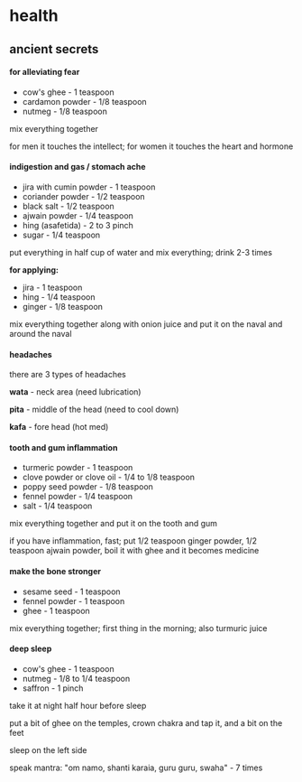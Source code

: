 # health

## ancient secrets

#### for alleviating fear

* cow's ghee - 1 teaspoon
* cardamon powder - 1/8 teaspoon
* nutmeg - 1/8 teaspoon

mix everything together

for men it touches the intellect; for women it touches the heart and hormone

#### indigestion and gas / stomach ache

* jira with cumin powder - 1 teaspoon
* coriander powder - 1/2 teaspoon
* black salt - 1/2 teaspoon
* ajwain powder - 1/4 teaspoon
* hing (asafetida) - 2 to 3 pinch
* sugar - 1/4 teaspoon

put everything in half cup of water and mix everything; drink 2-3 times

**for applying:**

* jira - 1 teaspoon
* hing - 1/4 teaspoon
* ginger - 1/8 teaspoon

mix everything together along with onion juice and put it on the naval and around the naval

#### headaches

there are 3 types of headaches

**wata** - neck area (need lubrication)

**pita** - middle of the head (need to cool down)

**kafa** - fore head (hot med)

#### tooth and gum inflammation

* turmeric powder - 1 teaspoon
* clove powder or clove oil - 1/4 to 1/8 teaspoon
* poppy seed powder - 1/8 teaspoon
* fennel powder - 1/4 teaspoon
* salt - 1/4 teaspoon

mix everything together and put it on the tooth and gum

if you have inflammation, fast; put 1/2 teaspoon ginger powder, 1/2 teaspoon ajwain powder, boil it with ghee and it becomes medicine

#### make the bone stronger

* sesame seed - 1 teaspoon
* fennel powder - 1 teaspoon
* ghee - 1 teaspoon

mix everything together; first thing in the morning; also turmuric juice

#### deep sleep

* cow's ghee - 1 teaspoon
* nutmeg - 1/8 to 1/4 teaspoon
* saffron - 1 pinch

take it at night half hour before sleep

put a bit of ghee on the temples, crown chakra and tap it, and a bit on the feet

sleep on the left side

speak mantra: "om namo, shanti karaia, guru guru, swaha" - 7 times
